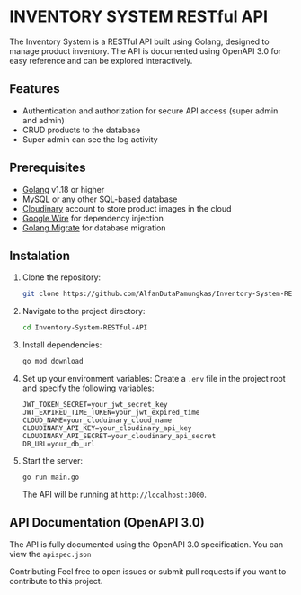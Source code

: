 # INVENTORY SYSTEM RESTful API
The Inventory System is a RESTful API built using Golang, designed to manage product inventory. The API is documented using OpenAPI 3.0 for easy reference and can be explored interactively.

## Features
- Authentication and authorization for secure API access (super admin and admin)
- CRUD products to the database
- Super admin can see the log activity

## Prerequisites
- [Golang](https://golang.org/doc/install) v1.18 or higher
- [MySQL](https://dev.mysql.com/downloads/mysql/) or any other SQL-based database
- [Cloudinary](https://cloudinary.com/) account to store product images in the cloud
- [Google Wire](https://github.com/google/wire) for dependency injection
- [Golang Migrate](https://github.com/golang-migrate/migrate) for database migration

## Instalation
1. Clone the repository:
    ```bash
    git clone https://github.com/AlfanDutaPamungkas/Inventory-System-RESTful-API.git
    ```
2. Navigate to the project directory:
    ```bash
    cd Inventory-System-RESTful-API
    ```
3. Install dependencies:
    ```bash
    go mod download
    ```
4. Set up your environment variables:
    Create a `.env` file in the project root and specify the following variables:
    ```env
    JWT_TOKEN_SECRET=your_jwt_secret_key
    JWT_EXPIRED_TIME_TOKEN=your_jwt_expired_time
    CLOUD_NAME=your_cloduinary_cloud_name
    CLOUDINARY_API_KEY=your_cloudinary_api_key
    CLOUDINARY_API_SECRET=your_cloudinary_api_secret
    DB_URL=your_db_url
    ```
5. Start the server:
    ```bash
    go run main.go
    ```
    The API will be running at `http://localhost:3000`.

## API Documentation (OpenAPI 3.0)

The API is fully documented using the OpenAPI 3.0 specification. You can view the  `apispec.json`

Contributing
Feel free to open issues or submit pull requests if you want to contribute to this project.

